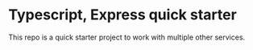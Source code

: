 # Typescript, Express quick starter

This repo is a quick starter project to work with multiple other services.